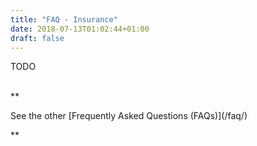 ```yaml
---
title: "FAQ - Insurance"
date: 2018-07-13T01:02:44+01:00
draft: false
---
```


TODO

<br>
**<p class="text-center">See the other [Frequently Asked Questions (FAQs)](/faq/)</p>**